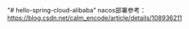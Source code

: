 "# hello-spring-cloud-alibaba" 
nacos部署参考：https://blog.csdn.net/calm_encode/article/details/108936211
